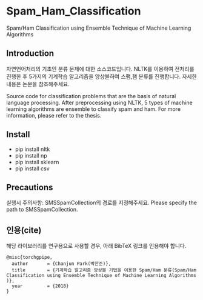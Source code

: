 # Spam_Ham_Classification
Spam/Ham Classification using Ensemble Technique of Machine Learning Algorithms 

## Introduction
자연언어처리의 기초인 분류 문제에 대한 소스코드입니다.
NLTK를 이용하여 전처리를 진행한 후 5가지의 기계학습 알고리즘을 앙상블하여 스팸,햄 분류를 진행합니다.
자세한 내용은 논문을 참조해주세요.

Source code for classification problems that are the basis of natural language processing.
After preprocessing using NLTK, 5 types of machine learning algorithms are ensemble to classify spam and ham.
For more information, please refer to the thesis.


## Install
- pip install nltk
- pip install np
- pip install sklearn
- pip install csv

## Precautions
실행시 주의사항: SMSSpamCollection의 경로를 지정해주세요.
Please specify the path to SMSSpamCollection.

## 인용(cite)

해당 라이브러리를 연구용으로 사용할 경우, 아래 BibTeX 링크를 인용해야 합니다.

```
@misc{torchgpipe,
  author       = {Chanjun Park(박찬준)},
  title        = {기계학습 알고리즘 앙상블 기법을 이용한 Spam/Ham 분류(Spam/Ham Classification using Ensemble Technique of Machine Learning Algorithms )},
  year         = {2018}
}
```
